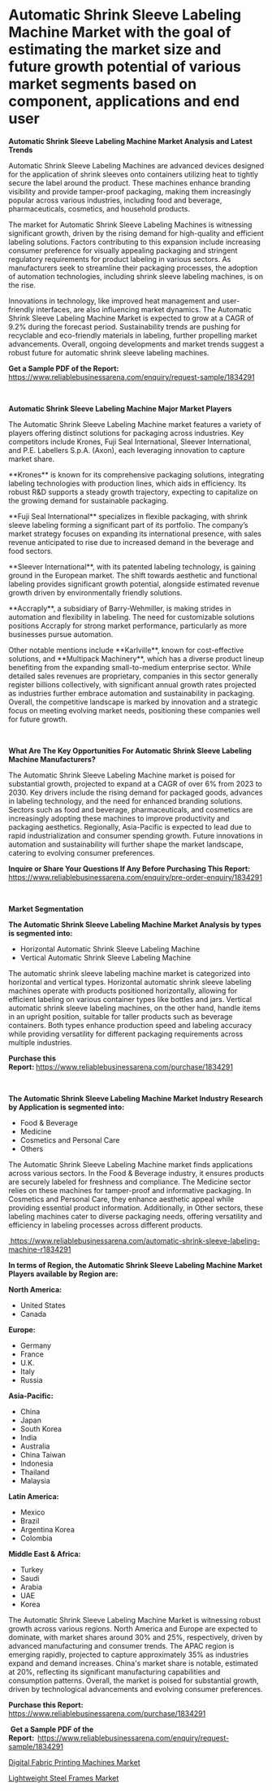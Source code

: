 <p><h1>Automatic Shrink Sleeve Labeling Machine Market with the goal of estimating the market size and future growth potential of various market segments based on component, applications and end user</h1></p><p><strong>Automatic Shrink Sleeve Labeling Machine Market Analysis and Latest Trends</strong></p>
<p><p>Automatic Shrink Sleeve Labeling Machines are advanced devices designed for the application of shrink sleeves onto containers utilizing heat to tightly secure the label around the product. These machines enhance branding visibility and provide tamper-proof packaging, making them increasingly popular across various industries, including food and beverage, pharmaceuticals, cosmetics, and household products.</p><p>The market for Automatic Shrink Sleeve Labeling Machines is witnessing significant growth, driven by the rising demand for high-quality and efficient labeling solutions. Factors contributing to this expansion include increasing consumer preference for visually appealing packaging and stringent regulatory requirements for product labeling in various sectors. As manufacturers seek to streamline their packaging processes, the adoption of automation technologies, including shrink sleeve labeling machines, is on the rise.</p><p>Innovations in technology, like improved heat management and user-friendly interfaces, are also influencing market dynamics. The Automatic Shrink Sleeve Labeling Machine Market is expected to grow at a CAGR of 9.2% during the forecast period. Sustainability trends are pushing for recyclable and eco-friendly materials in labeling, further propelling market advancements. Overall, ongoing developments and market trends suggest a robust future for automatic shrink sleeve labeling machines.</p></p>
<p><strong>Get a Sample PDF of the Report:&nbsp;</strong> <a href="https://www.reliablebusinessarena.com/enquiry/request-sample/1834291?utm_campaign=2182&utm_medium=2&utm_source=Github&utm_content=ia&utm_term=11042025&utm_id=automatic-shrink-sleeve-labeling-machine">https://www.reliablebusinessarena.com/enquiry/request-sample/1834291</a></p>
<p>&nbsp;</p>
<p><strong>Automatic Shrink Sleeve Labeling Machine Major Market Players</strong></p>
<p><p>The Automatic Shrink Sleeve Labeling Machine market features a variety of players offering distinct solutions for packaging across industries. Key competitors include Krones, Fuji Seal International, Sleever International, and P.E. Labellers S.p.A. (Axon), each leveraging innovation to capture market share.</p><p>**Krones** is known for its comprehensive packaging solutions, integrating labeling technologies with production lines, which aids in efficiency. Its robust R&D supports a steady growth trajectory, expecting to capitalize on the growing demand for sustainable packaging.</p><p>**Fuji Seal International** specializes in flexible packaging, with shrink sleeve labeling forming a significant part of its portfolio. The company’s market strategy focuses on expanding its international presence, with sales revenue anticipated to rise due to increased demand in the beverage and food sectors.</p><p>**Sleever International**, with its patented labeling technology, is gaining ground in the European market. The shift towards aesthetic and functional labeling provides significant growth potential, alongside estimated revenue growth driven by environmentally friendly solutions.</p><p>**Accraply**, a subsidiary of Barry-Wehmiller, is making strides in automation and flexibility in labeling. The need for customizable solutions positions Accraply for strong market performance, particularly as more businesses pursue automation.</p><p>Other notable mentions include **Karlville**, known for cost-effective solutions, and **Multipack Machinery**, which has a diverse product lineup benefiting from the expanding small-to-medium enterprise sector. While detailed sales revenues are proprietary, companies in this sector generally register billions collectively, with significant annual growth rates projected as industries further embrace automation and sustainability in packaging. Overall, the competitive landscape is marked by innovation and a strategic focus on meeting evolving market needs, positioning these companies well for future growth.</p></p>
<p>&nbsp;</p>
<p><strong>What Are The Key Opportunities For Automatic Shrink Sleeve Labeling Machine Manufacturers?</strong></p>
<p><p>The Automatic Shrink Sleeve Labeling Machine market is poised for substantial growth, projected to expand at a CAGR of over 6% from 2023 to 2030. Key drivers include the rising demand for packaged goods, advances in labeling technology, and the need for enhanced branding solutions. Sectors such as food and beverage, pharmaceuticals, and cosmetics are increasingly adopting these machines to improve productivity and packaging aesthetics. Regionally, Asia-Pacific is expected to lead due to rapid industrialization and consumer spending growth. Future innovations in automation and sustainability will further shape the market landscape, catering to evolving consumer preferences.</p></p>
<p><strong>Inquire or Share Your Questions If Any Before Purchasing This Report:</strong> <a href="https://www.reliablebusinessarena.com/enquiry/pre-order-enquiry/1834291?utm_campaign=2182&utm_medium=2&utm_source=Github&utm_content=ia&utm_term=11042025&utm_id=automatic-shrink-sleeve-labeling-machine">https://www.reliablebusinessarena.com/enquiry/pre-order-enquiry/1834291</a></p>
<p>&nbsp;</p>
<p><strong>Market Segmentation</strong></p>
<p><strong>The Automatic Shrink Sleeve Labeling Machine Market Analysis by types is segmented into:</strong></p>
<p><ul><li>Horizontal Automatic Shrink Sleeve Labeling Machine</li><li>Vertical Automatic Shrink Sleeve Labeling Machine</li></ul></p>
<p><p>The automatic shrink sleeve labeling machine market is categorized into horizontal and vertical types. Horizontal automatic shrink sleeve labeling machines operate with products positioned horizontally, allowing for efficient labeling on various container types like bottles and jars. Vertical automatic shrink sleeve labeling machines, on the other hand, handle items in an upright position, suitable for taller products such as beverage containers. Both types enhance production speed and labeling accuracy while providing versatility for different packaging requirements across multiple industries.</p></p>
<p><strong>Purchase this Report:&nbsp;</strong><a href="https://www.reliablebusinessarena.com/purchase/1834291?utm_campaign=2182&utm_medium=2&utm_source=Github&utm_content=ia&utm_term=11042025&utm_id=automatic-shrink-sleeve-labeling-machine">https://www.reliablebusinessarena.com/purchase/1834291</a></p>
<p>&nbsp;</p>
<p><strong>The Automatic Shrink Sleeve Labeling Machine Market Industry Research by Application is segmented into:</strong></p>
<p><ul><li>Food & Beverage</li><li>Medicine</li><li>Cosmetics and Personal Care</li><li>Others</li></ul></p>
<p><p>The Automatic Shrink Sleeve Labeling Machine market finds applications across various sectors. In the Food & Beverage industry, it ensures products are securely labeled for freshness and compliance. The Medicine sector relies on these machines for tamper-proof and informative packaging. In Cosmetics and Personal Care, they enhance aesthetic appeal while providing essential product information. Additionally, in Other sectors, these labeling machines cater to diverse packaging needs, offering versatility and efficiency in labeling processes across different products.</p></p>
<p><a href="https://www.reliablebusinessarena.com/automatic-shrink-sleeve-labeling-machine-r1834291?utm_campaign=2182&utm_medium=2&utm_source=Github&utm_content=ia&utm_term=11042025&utm_id=automatic-shrink-sleeve-labeling-machine">&nbsp;https://www.reliablebusinessarena.com/automatic-shrink-sleeve-labeling-machine-r1834291</a></p>
<p><strong>In terms of Region, the Automatic Shrink Sleeve Labeling Machine Market Players available by Region are:</strong></p>
<p>
    <p> <strong> North America: </strong>
        <ul>
            <li>United States</li>
            <li>Canada</li>
        </ul>
        </p> 
    <p> <strong> Europe: </strong>
        <ul>
            <li>Germany</li>
            <li>France</li>
            <li>U.K.</li>
            <li>Italy</li>
            <li>Russia</li>
        </ul>
        </p> 
    <p> <strong> Asia-Pacific: </strong>
        <ul>
            <li>China</li>
            <li>Japan</li>
            <li>South Korea</li>
            <li>India</li>
            <li>Australia</li>
            <li>China Taiwan</li>
            <li>Indonesia</li>
            <li>Thailand</li>
            <li>Malaysia</li>
        </ul>
        </p> 
    <p> <strong> Latin America: </strong>
        <ul>
            <li>Mexico</li>
            <li>Brazil</li>
            <li>Argentina Korea</li>
            <li>Colombia</li>
        </ul>
        </p> 
    <p> <strong> Middle East & Africa: </strong>
        <ul>
            <li>Turkey</li>
            <li>Saudi</li>
            <li>Arabia</li>
            <li>UAE</li>
            <li>Korea</li>
        </ul>
    </p>
    </p>
<p><p>The Automatic Shrink Sleeve Labeling Machine Market is witnessing robust growth across various regions. North America and Europe are expected to dominate, with market shares around 30% and 25%, respectively, driven by advanced manufacturing and consumer trends. The APAC region is emerging rapidly, projected to capture approximately 35% as industries expand and demand increases. China's market share is notable, estimated at 20%, reflecting its significant manufacturing capabilities and consumption patterns. Overall, the market is poised for substantial growth, driven by technological advancements and evolving consumer preferences.</p></p>
<p><strong>Purchase this Report: </strong><a href="https://www.reliablebusinessarena.com/purchase/1834291?utm_campaign=2182&utm_medium=2&utm_source=Github&utm_content=ia&utm_term=11042025&utm_id=automatic-shrink-sleeve-labeling-machine">https://www.reliablebusinessarena.com/purchase/1834291</a></p>
<p>&nbsp;<strong>Get a Sample PDF of the Report:&nbsp;&nbsp;</strong><a href="https://www.reliablebusinessarena.com/enquiry/request-sample/1834291?utm_campaign=2182&utm_medium=2&utm_source=Github&utm_content=ia&utm_term=11042025&utm_id=automatic-shrink-sleeve-labeling-machine">https://www.reliablebusinessarena.com/enquiry/request-sample/1834291</a></p>
<p><strong></strong></p>
<p><p><a href="https://github.com/ziringebrur1/Market-Research-Report-List-1/blob/main/digital-fabric-printing-machines-market.md?utm_campaign=2182&utm_medium=2&utm_source=Github&utm_content=ia&utm_term=11042025&utm_id=automatic-shrink-sleeve-labeling-machine">Digital Fabric Printing Machines Market</a></p><p><a href="https://github.com/perbetpereir/Market-Research-Report-List-1/blob/main/lightweight-steel-frames-market.md?utm_campaign=2182&utm_medium=2&utm_source=Github&utm_content=ia&utm_term=11042025&utm_id=automatic-shrink-sleeve-labeling-machine">Lightweight Steel Frames Market</a></p></p>